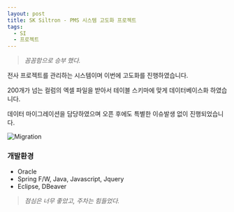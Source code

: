 ```yaml
---
layout: post
title: SK Siltron - PMS 시스템 고도화 프로젝트
tags:
  - SI
  - 프로젝트
---
```


>*꼼꼼함으로 승부 했다.*

전사 프로젝트를 관리하는 시스템이며 이번에 고도화를 진행하였습니다.

200개가 넘는 컬럼의 엑셀 파일을 받아서 테이블 스키마에 맞게 데이터베이스화 하였습니다.

데이터 마이그레이션을 담당하였으며 오픈 후에도 특별한 이슈발생 없이 진행되었습니다.


![Migration](https://github.com/user-attachments/assets/981a3861-1fd2-46a0-b8f2-43f7bff13395)


### 개발환경
- Oracle
- Spring F/W, Java, Javascript, Jquery
- Eclipse, DBeaver


>*점심은 너무 좋았고, 주차는 힘들었다.*

